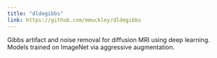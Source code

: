 ```yaml
---
title: "dldegibbs"
link: https://github.com/mmuckley/dldegibbs
---
```


Gibbs artifact and noise removal for diffusion MRI using deep learning. Models trained on ImageNet via aggressive augmentation.
